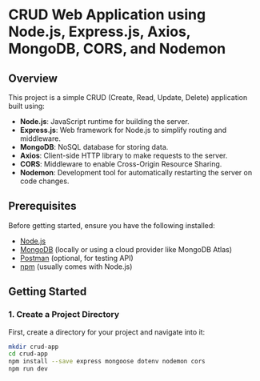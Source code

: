 # CRUD Web Application using Node.js, Express.js, Axios, MongoDB, CORS, and Nodemon

## Overview

This project is a simple CRUD (Create, Read, Update, Delete) application built using:

- **Node.js**: JavaScript runtime for building the server.
- **Express.js**: Web framework for Node.js to simplify routing and middleware.
- **MongoDB**: NoSQL database for storing data.
- **Axios**: Client-side HTTP library to make requests to the server.
- **CORS**: Middleware to enable Cross-Origin Resource Sharing.
- **Nodemon**: Development tool for automatically restarting the server on code changes.

## Prerequisites

Before getting started, ensure you have the following installed:

- [Node.js](https://nodejs.org/en/download/)
- [MongoDB](https://www.mongodb.com/try/download/community) (locally or using a cloud provider like MongoDB Atlas)
- [Postman](https://www.postman.com/) (optional, for testing API)
- [npm](https://www.npmjs.com/) (usually comes with Node.js)

## Getting Started

### 1. Create a Project Directory

First, create a directory for your project and navigate into it:

```bash
mkdir crud-app
cd crud-app
npm install --save express mongoose dotenv nodemon cors
npm run dev
